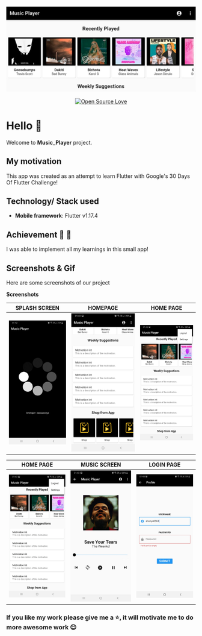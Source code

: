 <div align="center">

![Banner](screenshots/banner.jpeg)

[![Open Source Love](https://badges.frapsoft.com/os/v1/open-source.svg?v=103)](https://github.com/teamtigers/donate_plasma/)

</div>

# Hello :wave:

Welcome to **Music_Player** project. 

## My motivation

This app was created as an attempt to learn Flutter with Google's 30 Days Of Flutter Challenge!

## Technology/ Stack used

- **Mobile framework**: Flutter v1.17.4


## Achievement :tada: :raised_hands:

I was able to implement all my learnings in this small app!

## Screenshots & Gif

Here are some screenshots of our project

**Screenshots**

|         SPLASH SCREEN         |        HOMEPAGE       |            HOME PAGE           |
| :--------------------------:  | :-------------------: | :----------------------------: |
| ![splash](screenshots/splash_screen.jpeg) | ![home](screenshots/home_page1.jpeg) | ![home](screenshots/home_page2.jpeg)  |

|       HOME PAGE               |        MUSIC SCREEN   |            LOGIN PAGE          |
| :--------------------------:  | :-------------------: | :----------------------------: |
| ![home](screenshots/home_page3.png)      | ![music](screenshots/music_screen.jpeg)  | ![login](screenshots/login_page.jpeg)   |



### If you like my work please give me a :star:, it will motivate me to do more awesome work :blush: